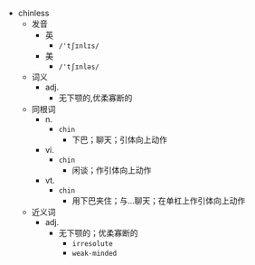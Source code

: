 - chinless
  - 发音
    - 英
      - `/'tʃɪnlɪs/`
    - 美
      - `/'tʃɪnləs/`
  - 词义
    - adj.
      - 无下颚的,优柔寡断的
  - 同根词
    - n.
      - `chin`
        - 下巴；聊天；引体向上动作
    - vi.
      - `chin`
        - 闲谈；作引体向上动作
    - vt.
      - `chin`
        - 用下巴夹住；与…聊天；在单杠上作引体向上动作
  - 近义词
    - adj.
      - 无下颚的；优柔寡断的
        - `irresolute`
        - `weak-minded`
